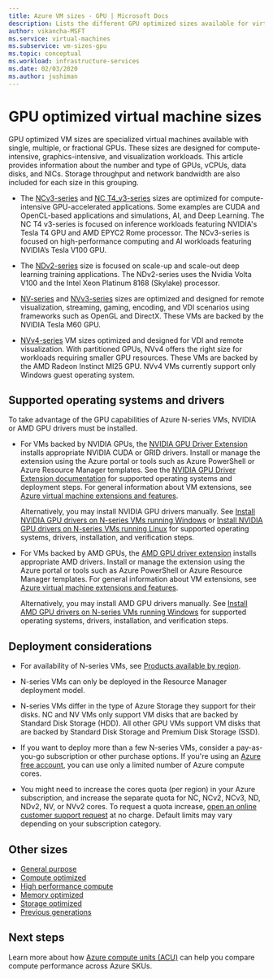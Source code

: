 ```yaml
---
title: Azure VM sizes - GPU | Microsoft Docs
description: Lists the different GPU optimized sizes available for virtual machines in Azure. Lists information about the number of vCPUs, data disks and NICs as well as storage throughput and network bandwidth for sizes in this series.
author: vikancha-MSFT
ms.service: virtual-machines
ms.subservice: vm-sizes-gpu
ms.topic: conceptual
ms.workload: infrastructure-services
ms.date: 02/03/2020
ms.author: jushiman
---
```


# GPU optimized virtual machine sizes

GPU optimized VM sizes are specialized virtual machines available with single, multiple, or fractional GPUs. These sizes are designed for compute-intensive, graphics-intensive, and visualization workloads. This article provides information about the number and type of GPUs, vCPUs, data disks, and NICs. Storage throughput and network bandwidth are also included for each size in this grouping.

- The [NCv3-series](ncv3-series.md) and [NC T4_v3-series](nct4-v3-series.md) sizes are optimized for compute-intensive GPU-accelerated applications. Some examples are CUDA and OpenCL-based applications and simulations, AI, and Deep Learning. The NC T4 v3-series is focused on inference workloads featuring NVIDIA's Tesla T4 GPU and AMD EPYC2 Rome processor. The NCv3-series is focused on high-performance computing and AI workloads featuring NVIDIA’s Tesla V100 GPU.

- The [NDv2-series](ndv2-series.md) size is focused on scale-up and scale-out deep learning training applications. The NDv2-series uses the Nvidia Volta V100 and the Intel Xeon Platinum 8168 (Skylake) processor.

- [NV-series](nv-series.md) and [NVv3-series](nvv3-series.md) sizes are optimized and designed for remote visualization, streaming, gaming, encoding, and VDI scenarios using frameworks such as OpenGL and DirectX. These VMs are backed by the NVIDIA Tesla M60 GPU.

- [NVv4-series](nvv4-series.md) VM sizes optimized and designed for VDI and remote visualization. With partitioned GPUs, NVv4 offers the right size for workloads requiring smaller GPU resources. These VMs are backed by the AMD Radeon Instinct MI25 GPU. NVv4 VMs currently support only Windows guest operating system.

## Supported operating systems and drivers

To take advantage of the GPU capabilities of Azure N-series VMs, NVIDIA or AMD GPU drivers must be installed.

- For VMs backed by NVIDIA GPUs, the [NVIDIA GPU Driver Extension](./extensions/hpccompute-gpu-windows.md) installs appropriate NVIDIA CUDA or GRID drivers. Install or manage the extension using the Azure portal or tools such as Azure PowerShell or Azure Resource Manager templates. See the [NVIDIA GPU Driver Extension documentation](./extensions/hpccompute-gpu-windows.md) for supported operating systems and deployment steps. For general information about VM extensions, see [Azure virtual machine extensions and features](./extensions/overview.md).

   Alternatively, you may install NVIDIA GPU drivers manually. See [Install NVIDIA GPU drivers on N-series VMs running Windows](./windows/n-series-driver-setup.md) or [Install NVIDIA GPU drivers on N-series VMs running Linux](./linux/n-series-driver-setup.md) for supported operating systems, drivers, installation, and verification steps.

- For VMs backed by AMD GPUs, the [AMD GPU driver extension](./extensions/hpccompute-amd-gpu-windows.md) installs appropriate AMD drivers. Install or manage the extension using the Azure portal or tools such as Azure PowerShell or Azure Resource Manager templates. For general information about VM extensions, see [Azure virtual machine extensions and features](./extensions/overview.md).

   Alternatively, you may install AMD GPU drivers manually. See [Install AMD GPU drivers on N-series VMs running Windows](./windows/n-series-amd-driver-setup.md) for supported operating systems, drivers, installation, and verification steps.

## Deployment considerations

- For availability of N-series VMs, see [Products available by region](https://azure.microsoft.com/regions/services/).

- N-series VMs can only be deployed in the Resource Manager deployment model.

- N-series VMs differ in the type of Azure Storage they support for their disks. NC and NV VMs only support VM disks that are backed by Standard Disk Storage (HDD). All other GPU VMs support VM disks that are backed by Standard Disk Storage and Premium Disk Storage (SSD).

- If you want to deploy more than a few N-series VMs, consider a pay-as-you-go subscription or other purchase options. If you're using an [Azure free account](https://azure.microsoft.com/free/), you can use only a limited number of Azure compute cores.

- You might need to increase the cores quota (per region) in your Azure subscription, and increase the separate quota for NC, NCv2, NCv3, ND, NDv2, NV, or NVv2 cores. To request a quota increase, [open an online customer support request](../azure-portal/supportability/how-to-create-azure-support-request.md) at no charge. Default limits may vary depending on your subscription category.

## Other sizes

- [General purpose](sizes-general.md)
- [Compute optimized](sizes-compute.md)
- [High performance compute](sizes-hpc.md)
- [Memory optimized](sizes-memory.md)
- [Storage optimized](sizes-storage.md)
- [Previous generations](sizes-previous-gen.md)

## Next steps

Learn more about how [Azure compute units (ACU)](acu.md) can help you compare compute performance across Azure SKUs.
